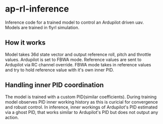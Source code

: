 # ap-rl-inference
Inference code for a trained model to control an Ardupilot driven uav. Models are trained in flyrl simulation.

## How it works
Model takes 36d state vector and output reference roll, pitch and throttle values. Ardupilot is set to FBWA mode. Reference values are sent to Ardupilot via RC channel override. FBWA mode takes in reference values and try to 
hold reference value with it's own inner PID. 
## Handling inner PID coordination
The model is trained with a custom PID(similar coefficients). During training model observes PID inner working history as this is curicial for convergence and robust control.
In inference, inner workings of Ardupilot's PID estimated via a ghost PID, that works similar to Ardupilot's PID but does not output any action.
